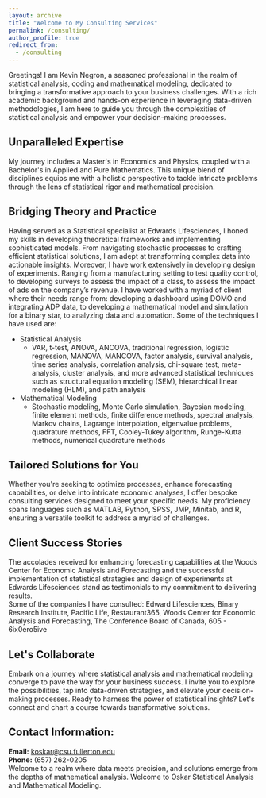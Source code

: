 ```yaml
---
layout: archive
title: "Welcome to My Consulting Services"
permalink: /consulting/
author_profile: true
redirect_from:
  - /consulting
---
```


Greetings! I am Kevin Negron, a seasoned professional in the realm of statistical analysis, coding and mathematical modeling, dedicated to bringing a transformative approach to your business challenges. With a rich academic background and hands-on experience in leveraging data-driven methodologies, I am here to guide you through the complexities of statistical analysis and empower your decision-making processes.
## Unparalleled Expertise
My journey includes a Master's in Economics and Physics, coupled with a Bachelor's in Applied and Pure Mathematics. This unique blend of disciplines equips me with a holistic perspective to tackle intricate problems through the lens of statistical rigor and mathematical precision.
## Bridging Theory and Practice
Having served as a Statistical specialist at Edwards Lifesciences, I honed my skills in developing theoretical frameworks and implementing sophisticated models. From navigating stochastic processes to crafting efficient statistical solutions, I am adept at transforming complex data into actionable insights. Moreover, I have work extensively in developing design of experiments. Ranging from a manufacturing setting to test quality control, to developing surveys to assess the impact of a class, to assess the impact of ads on the company’s revenue. I have worked with a myriad of client where their needs range from: developing a dashboard using DOMO and integrating ADP data, to developing a mathematical model and simulation for a binary star, to analyzing data and automation.
Some of the techniques I have used are: 
- Statistical Analysis
  - VAR, t-test, ANOVA, ANCOVA, traditional regression, logistic regression, MANOVA, MANCOVA, factor analysis, survival analysis, time series analysis, correlation analysis, chi-square test, meta-analysis, cluster analysis, and more advanced statistical techniques such as structural equation modeling (SEM), hierarchical linear modeling (HLM), and path analysis
- Mathematical Modeling
  - Stochastic modeling, Monte Carlo simulation, Bayesian modeling, finite element methods, finite difference methods, spectral analysis, Markov chains, Lagrange interpolation, eigenvalue problems, quadrature methods, FFT, Cooley-Tukey algorithm, Runge-Kutta methods, numerical quadrature methods

## Tailored Solutions for You
Whether you're seeking to optimize processes, enhance forecasting capabilities, or delve into intricate economic analyses, I offer bespoke consulting services designed to meet your specific needs. My proficiency spans languages such as MATLAB, Python, SPSS, JMP, Minitab, and R, ensuring a versatile toolkit to address a myriad of challenges.
## Client Success Stories
The accolades received for enhancing forecasting capabilities at the Woods Center for Economic Analysis and Forecasting and the successful implementation of statistical strategies and design of experiments at Edwards Lifesciences stand as testimonials to my commitment to delivering results.  
Some of the companies I have consulted: Edward Lifesciences, Binary Research Institute, Pacific Life, Restaurant365, Woods Center for Economic Analysis and Forecasting, The Conference Board of Canada, 605 - 6ix0ero5ive
## Let's Collaborate
Embark on a journey where statistical analysis and mathematical modeling converge to pave the way for your business success. I invite you to explore the possibilities, tap into data-driven strategies, and elevate your decision-making processes. Ready to harness the power of statistical insights? Let's connect and chart a course towards transformative solutions.
## Contact Information:
**Email:** [koskar@csu.fullerton.edu](mailto:koskar@csu.fullerton.edu)  
**Phone:** (657) 262-0205  
Welcome to a realm where data meets precision, and solutions emerge from the depths of mathematical analysis.  Welcome to Oskar Statistical Analysis and Mathematical Modeling.